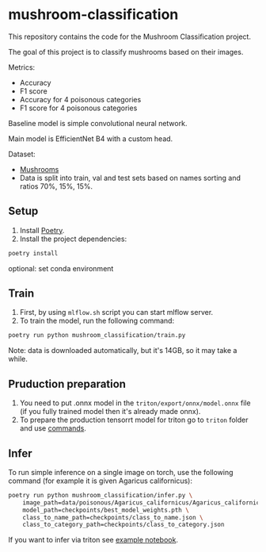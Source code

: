 # mushroom-classification

This repository contains the code for the Mushroom Classification project.

The goal of this project is to classify mushrooms based on their images.

Metrics:

- Accuracy
- F1 score
- Accuracy for 4 poisonous categories
- F1 score for 4 poisonous categories

Baseline model is simple convolutional neural network.

Main model is EfficientNet B4 with a custom head.

Dataset:

- [Mushrooms](https://www.kaggle.com/datasets/zedsden/mushroom-classification-dataset)
- Data is split into train, val and test sets based on names sorting and ratios
  70%, 15%, 15%.

## Setup

1. Install
   [Poetry](https://python-poetry.org/docs/#installing-with-the-official-installer).
2. Install the project dependencies:

```bash
poetry install
```

optional: set conda environment

## Train

1. First, by using `mlflow.sh` script you can start mlflow server.
2. To train the model, run the following command:

```bash
poetry run python mushroom_classification/train.py
```

Note: data is downloaded automatically, but it's 14GB, so it may take a while.

## Pruduction preparation

1. You need to put .onnx model in the `triton/export/onnx/model.onnx` file (if
   you fully trained model then it's already made onnx).
2. To prepare the production tensorrt model for triton go to `triton` folder and
   use [commands](triton/export_to_trt.md).

## Infer

To run simple inference on a single image on torch, use the following command
(for example it is given Agaricus californicus):

```bash
poetry run python mushroom_classification/infer.py \
    image_path=data/poisonous/Agaricus_californicus/Agaricus_californicus0.png \
    model_path=checkpoints/best_model_weights.pth \
    class_to_name_path=checkpoints/class_to_name.json \
    class_to_category_path=checkpoints/class_to_category.json
```

If you want to infer via triton see [example notebook](triton/test.ipynb).
